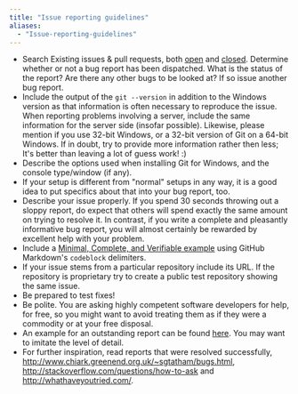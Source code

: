 ```yaml
---
title: "Issue reporting guidelines"
aliases:
  - "Issue-reporting-guidelines"
---
```

* Search Existing issues & pull requests, both [open](https://github.com/git-for-windows/git/issues?q=is%3Aopen) and [closed](https://github.com/git-for-windows/git/issues?q=is%3Aclosed). Determine whether or not a bug report has been dispatched. What is the status of the report? Are there any other bugs to be looked at? If so issue another bug report.
* Include the output of the `git --version` in addition to the Windows version as that information is often necessary to reproduce the issue. When reporting problems involving a server, include the same information for the server side (insofar possible). Likewise, please mention if you use 32-bit Windows, or a 32-bit version of Git on a 64-bit Windows. If in doubt, try to provide more information rather then less; It's better than leaving a lot of guess work! :)
* Describe the options used when installing Git for Windows, and the console type/window (if any).
* If your setup is different from "normal" setups in any way, it is a good idea to put specifics about that into your bug report, too.
* Describe your issue properly. If you spend 30 seconds throwing out a sloppy report, do expect that others will spend exactly the same amount on trying to resolve it. In contrast, if you write a complete and pleasantly informative bug report, you will almost certainly be rewarded by excellent help with your problem.
* Include a [Minimal, Complete, and Verifiable example](http://stackoverflow.com/help/mcve) using GitHub Markdown's `codeblock` delimiters.
* If your issue stems from a particular repository include its URL. If the repository is proprietary try to create a public test repository showing the same issue.
* Be prepared to test fixes!
* Be polite. You are asking highly competent software developers for help, for free, so you might want to avoid treating them as if they were a commodity or at your free disposal.
* An example for an outstanding report can be found [here](https://github.com/msysgit/msysgit/issues/206#issuecomment-44574988). You may want to imitate the level of detail.
* For further inspiration, read reports that were resolved successfully, http://www.chiark.greenend.org.uk/~sgtatham/bugs.html, http://stackoverflow.com/questions/how-to-ask and http://whathaveyoutried.com/.